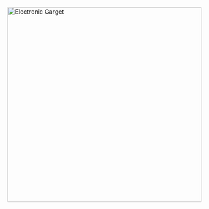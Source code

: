 <img width="454" alt="Electronic Garget" src="https://github.com/kevinmuchene/Electronics_Gadget/assets/17735347/a7d7d34b-786c-46a4-9d83-2cbc97a44de1">
